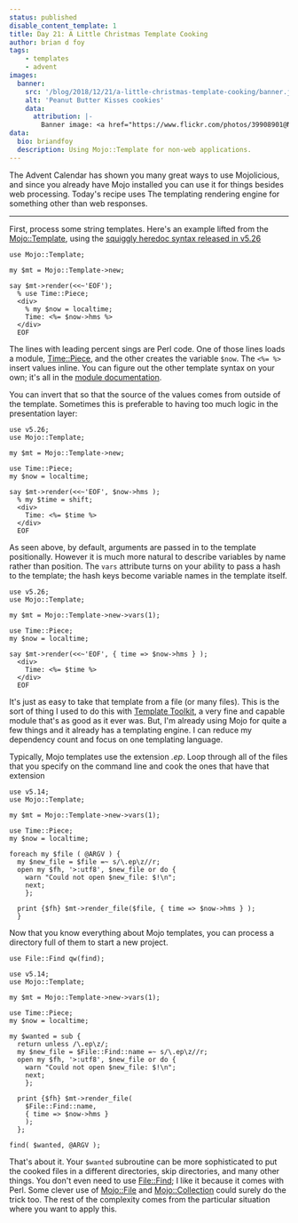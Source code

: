 ```yaml
---
status: published
disable_content_template: 1
title: Day 21: A Little Christmas Template Cooking
author: brian d foy
tags:
    - templates
    - advent
images:
  banner:
    src: '/blog/2018/12/21/a-little-christmas-template-cooking/banner.jpg'
    alt: 'Peanut Butter Kisses cookies'
    data:
      attribution: |-
        Banner image: <a href="https://www.flickr.com/photos/39908901@N06/11412118604/in/photolist-ios6gA-5LGoKq-PnBoBQ-ibEPHM-7qUncc-SSGFhT-SCYSD9-7pwexw-2doKrZi-b18y32-acMecE-91MNrB-ogyG6P-LX7iMB-ShNXEj-8ZydMc-qdCE4G-4gn2We-qeqCfM-vcGZh-uVByK-h7ffe3-5y5KW9-2cvWMiq-G28Wj6-9ghgVP-4kkcHa-95mLjQ-45ntcs-ShQc5J-nKVW5Q-SP6zgo-imwWqF-SFiTgF-b1xMUr-98xU34-iy3ziA-3ajXVu-7qujMF-SFiitR-dD7wZD-nZfia-kyWT4M-iAZSYf-8ys5cz-94snpg-ShNKW9-5EV5Ns-21qzGXJ-b3oaiT" title="Peanut Butter Kisses cookies">Peanut Butter Kisses cookies</a> by <a href="https://www.flickr.com/photos/39908901@N06/">m01229</a>, <a href="https://creativecommons.org/licenses/by/2.0/">CC BY 2.0</a>.
data:
  bio: briandfoy
  description: Using Mojo::Template for non-web applications.
---
```


The Advent Calendar has shown you many great ways to use Mojolicious, and since you already have Mojo installed you can use it for things besides web processing. Today's recipe uses The templating rendering engine for something other than web responses.

---

First, process some string templates. Here's an example lifted from the [Mojo::Template](https://mojolicious.org/perldoc/Mojo/Template), using the [squiggly heredoc syntax released in v5.26](https://www.effectiveperlprogramming.com/2016/12/strip-leading-spaces-from-here-docs-with-v5-26/)

    use Mojo::Template;

    my $mt = Mojo::Template->new;

    say $mt->render(<<~'EOF');
      % use Time::Piece;
      <div>
        % my $now = localtime;
        Time: <%= $now->hms %>
      </div>
      EOF

The lines with leading percent sings are Perl code. One of those lines loads a module, [Time::Piece](https://metacpan.org/pod/Time::Piece), and the other creates the variable `$now`. The `<%= %>` insert values inline. You can figure out the other template syntax on your own; it's all in the [module documentation](https://mojolicious.org/perldoc/Mojo/Template).

You can invert that so that the source of the values comes from outside of the template.
Sometimes this is preferable to having too much logic in the presentation layer:

    use v5.26;
    use Mojo::Template;

    my $mt = Mojo::Template->new;

    use Time::Piece;
    my $now = localtime;

    say $mt->render(<<~'EOF', $now->hms );
      % my $time = shift;
      <div>
        Time: <%= $time %>
      </div>
      EOF

As seen above, by default, arguments are passed in to the template positionally.
However it is much more natural to describe variables by name rather than position.
The `vars` attribute turns on your ability to pass a hash to the template; the hash keys become variable names in the template itself.

    use v5.26;
    use Mojo::Template;

    my $mt = Mojo::Template->new->vars(1);

    use Time::Piece;
    my $now = localtime;

    say $mt->render(<<~'EOF', { time => $now->hms } );
      <div>
        Time: <%= $time %>
      </div>
      EOF

It's just as easy to take that template from a file (or many files). This is the sort of thing I used to do this with [Template Toolkit](http://template-toolkit.org), a very fine and capable module that's as good as it ever was. But, I'm already using Mojo for quite a few things and it already has a templating engine. I can reduce my dependency count and focus on one templating language.

Typically, Mojo templates use the extension _.ep_. Loop through all of the files that you specify on the command line and cook the ones that have that extension

    use v5.14;
    use Mojo::Template;

    my $mt = Mojo::Template->new->vars(1);

    use Time::Piece;
    my $now = localtime;

    foreach my $file ( @ARGV ) {
      my $new_file = $file =~ s/\.ep\z//r;
      open my $fh, '>:utf8', $new_file or do {
        warn "Could not open $new_file: $!\n";
        next;
        };

      print {$fh} $mt->render_file($file, { time => $now->hms } );
      }

Now that you know everything about Mojo templates, you can process a directory full of them to start a new project.

    use File::Find qw(find);

    use v5.14;
    use Mojo::Template;

    my $mt = Mojo::Template->new->vars(1);

    use Time::Piece;
    my $now = localtime;

    my $wanted = sub {
      return unless /\.ep\z/;
      my $new_file = $File::Find::name =~ s/\.ep\z//r;
      open my $fh, '>:utf8', $new_file or do {
        warn "Could not open $new_file: $!\n";
        next;
        };

      print {$fh} $mt->render_file(
        $File::Find::name,
        { time => $now->hms }
        );
      };

    find( $wanted, @ARGV );

That's about it. Your `$wanted` subroutine can be more sophisticated to put the cooked files in a different directories, skip directories, and many other things. You don't even need to use [File::Find](https://perldoc.perl.org/File/Find.html); I like it because it comes with Perl.
Some clever use of [Mojo::File](https://mojolicious.org/perldoc/Mojo/File) and [Mojo::Collection](https://mojolicious.org/perldoc/Mojo/File) could surely do the trick too.
The rest of the complexity comes from the particular situation where you want to apply this.

